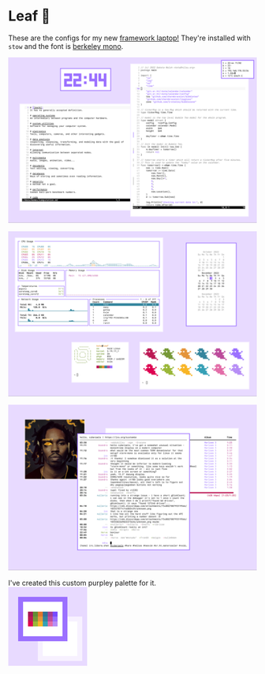 # Leaf 🍃

These are the configs for my new [framework laptop!](https://frame.work/au/en)
They're installed with `stow` and the font is
[berkeley mono](https://berkeleygraphics.com/typefaces/berkeley-mono/).

![1](1.png)

![2](2.png)

![3](3.png)

I've created this custom purpley palette for it.\
![PURPLE COLORS](PURP.png)
